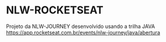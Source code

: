 # NLW-ROCKETSEAT
Projeto da NLW-JOURNEY desenvolvido usando a trilha JAVA
https://app.rocketseat.com.br/events/nlw-journey/java/abertura
